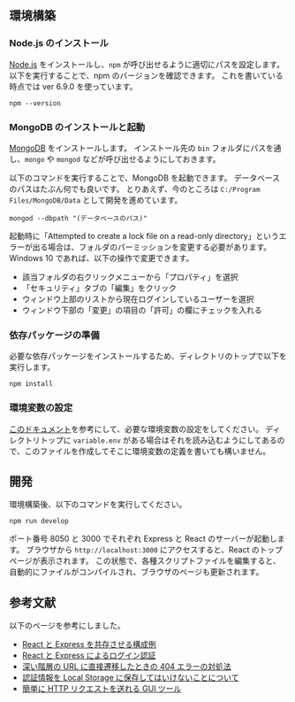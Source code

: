 ## 環境構築

### Node.js のインストール
[Node.js](https://nodejs.org/ja) をインストールし、`npm` が呼び出せるように適切にパスを設定します。
以下を実行することで、npm のバージョンを確認できます。
これを書いている時点では ver 6.9.0 を使っています。
```
npm --version
```

### MongoDB のインストールと起動
[MongoDB](https://www.mongodb.com/download-center) をインストールします。
インストール先の `bin` フォルダにパスを通し、`mongo` や `mongod` などが呼び出せるようにしておきます。

以下のコマンドを実行することで、MongoDB を起動できます。
データベースのパスはたぶん何でも良いです。
とりあえず、今のところは `C:/Program Files/MongoDB/Data` として開発を進めています。
```
mongod --dbpath "(データベースのパス)"
```

起動時に「Attempted to create a lock file on a read-only directory」というエラーが出る場合は、フォルダのパーミッションを変更する必要があります。
Windows 10 であれば、以下の操作で変更できます。

- 該当フォルダの右クリックメニューから「プロパティ」を選択
- 「セキュリティ」タブの「編集」をクリック
- ウィンドウ上部のリストから現在ログインしているユーザーを選択
- ウィンドウ下部の「変更」の項目の「許可」の欄にチェックを入れる

### 依存パッケージの準備
必要な依存パッケージをインストールするため、ディレクトリのトップで以下を実行します。
```
npm install
```

### 環境変数の設定
[このドキュメント](variable.md)を参考にして、必要な環境変数の設定をしてください。
ディレクトリトップに `variable.env` がある場合はそれを読み込むようにしてあるので、このファイルを作成してそこに環境変数の定義を書いても構いません。

## 開発
環境構築後、以下のコマンドを実行してください。
```
npm run develop
```
ポート番号 8050 と 3000 でそれぞれ Express と React のサーバーが起動します。
ブラウザから `http://localhost:3000` にアクセスすると、React のトップページが表示されます。
この状態で、各種スクリプトファイルを編集すると、自動的にファイルがコンパイルされ、ブラウザのページも更新されます。

## 参考文献
以下のページを参考にしました。

- [React と Express を共存させる構成例](https://github.com/fractalliter/express-react-typescript)
- [React と Express によるログイン認証](https://weblion303.net/1215)
- [深い階層の URL に直接遷移したときの 404 エラーの対処法](https://github.com/webpack/webpack-dev-server/issues/978)
- [認証情報を Local Storage に保存してはいけないことについて](https://techracho.bpsinc.jp/hachi8833/2019_10_09/80851)
- [簡単に HTTP リクエストを送れる GUI ツール](https://www.postman.com)